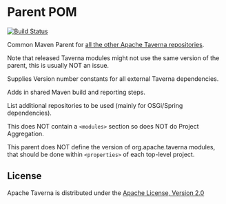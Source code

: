 # Parent POM 

[![Build Status](https://travis-ci.org/taverna-incubator/incubator-taverna-maven-parent.svg)](https://travis-ci.org/taverna-incubator/incubator-taverna-maven-parent)

Common Maven Parent for [all the other Apache Taverna repositories](http://taverna.incubator.apache.org/code/).
 
Note that released Taverna modules might not use the same version of the parent, this is usually NOT an issue.


Supplies Version number constants for all external Taverna dependencies.  

Adds in shared Maven build and reporting steps.  

List additional repositories to be used (mainly for OSGi/Spring dependencies).

This does NOT contain a `<modules>` section so does NOT do Project Aggregation.

This parent does NOT define the version of org.apache.taverna modules, that should
be done within `<properties>` of each top-level project.

## License

Apache Taverna is distributed under the
[Apache License, Version 2.0](http://www.apache.org/licenses/LICENSE-2.0)
